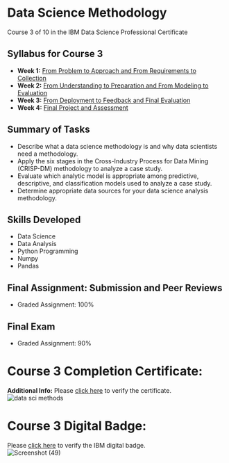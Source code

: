 # Data Science Methodology
Course 3 of 10 in the IBM Data Science Professional Certificate
## Syllabus for Course 3
- **Week 1:** [From Problem to Approach and From Requirements to Collection](https://github.com/KailaniBailey/IBM-Data-Science-Professional-Certificate/tree/main/03.%20Data%20Science%20Methodology/Week%201:%20From%20Problem%20to%20Approach%20and%20From%20Requirements%20to%20Collection)
- **Week 2:** [From Understanding to Preparation and From Modeling to Evaluation](https://github.com/KailaniBailey/IBM-Data-Science-Professional-Certificate/tree/main/03.%20Data%20Science%20Methodology/Week%202:%20From%20Understanding%20to%20Preparation%20and%20From%20Modeling%20to%20Evaluation)
- **Week 3:** [From Deployment to Feedback and Final Evaluation](https://github.com/KailaniBailey/IBM-Data-Science-Professional-Certificate/tree/main/03.%20Data%20Science%20Methodology/Week%203:%20From%20Deployment%20to%20Feedback%20and%20Final%20Evaluation)
- **Week 4:** [Final Project and Assessment](https://github.com/KailaniBailey/IBM-Data-Science-Professional-Certificate/tree/main/03.%20Data%20Science%20Methodology/Week%204:%20Final%20Project%20and%20Assessment)
## Summary of Tasks
- Describe what a data science methodology is and why data scientists need a methodology.
- Apply the six stages in the Cross-Industry Process for Data Mining (CRISP-DM) methodology to analyze a case study.
- Evaluate which analytic model is appropriate among predictive, descriptive, and classification models used to analyze a case study.
- Determine appropriate data sources for your data science analysis methodology.
## Skills Developed
- Data Science
- Data Analysis
- Python Programming
- Numpy
- Pandas
## Final Assignment: Submission and Peer Reviews
- Graded Assignment: 100%
## Final Exam
- Graded Assignment: 90%
# Course 3 Completion Certificate:
**Additional Info:** Please [click here](https://www.coursera.org/account/accomplishments/verify/XAUCPC9EBKXY) to verify the certificate.<br>
![data sci methods](https://github.com/KailaniBailey/IBM-Data-Science-Professional-Certificate/assets/158431578/e9e01dbd-0460-4d06-86dd-f95464465cd0)
# Course 3 Digital Badge:
Please [click here](https://www.credly.com/badges/2cc76063-54e1-4152-a45c-06515f172f2c/public_url) to verify the IBM digital badge.<br>
![Screenshot (49)](https://github.com/KailaniBailey/IBM-Data-Science-Professional-Certificate/assets/158431578/b0468716-7483-4794-951a-14125c15dae8)

